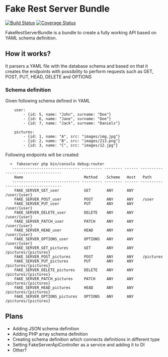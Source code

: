 # Fake Rest Server Bundle

[![Build Status](https://travis-ci.org/rpodwika/FakeRestServerBundle.svg)](https://travis-ci.org/rpodwika/FakeRestServerBundle)
[![Coverage Status](https://coveralls.io/repos/github/rpodwika/FakeRestServerBundle/badge.svg?branch=master)](https://coveralls.io/github/rpodwika/FakeRestServerBundle?branch=master)

FakeRestServerBundle is a bundle to create a fully working API based on YAML schema definition.

## How it works?

It parsers a YAML file with the database schema and based on that it creates the endpoints with possibility 
to perform requests such as GET, POST, PUT, HEAD, DELETE and OPTIONS

### Schema definition
    
Given following schema defined in YAML 
    
```
    user:
        - {id: 5, name: "John", surname: "Doe"}
        - {id: 6, name: "Jane", surname: "Doe"}
        - {id: 7, name: "Jack", surname: "Daniels"}
        
    pictures:
        - {id: 1, name: "A", src: "images/img.jpg"}
        - {id: 2, name: "B", src: "images/213.png"}
        - {id: 3, name: "C", src: "images/12.jpg"}
```          

Following endpoints will be created
  
```
  ➜  fakeserver php bin/console debug:router
   ------------------------------ --------- -------- ------ ----------------------------------- 
    Name                           Method    Scheme   Host   Path                               
   ------------------------------ --------- -------- ------ ----------------------------------- 
    FAKE_SERVER_GET_user           GET       ANY      ANY    /user/{user}                       
    FAKE_SERVER_POST_user          POST      ANY      ANY    /user                              
    FAKE_SERVER_PUT_user           PUT       ANY      ANY    /user/{user}                       
    FAKE_SERVER_DELETE_user        DELETE    ANY      ANY    /user/{user}                       
    FAKE_SERVER_PATCH_user         PATCH     ANY      ANY    /user/{user}                       
    FAKE_SERVER_HEAD_user          HEAD      ANY      ANY    /user/{user}                       
    FAKE_SERVER_OPTIONS_user       OPTIONS   ANY      ANY    /user/{user}                       
    FAKE_SERVER_GET_pictures       GET       ANY      ANY    /pictures/{pictures}               
    FAKE_SERVER_POST_pictures      POST      ANY      ANY    /pictures                          
    FAKE_SERVER_PUT_pictures       PUT       ANY      ANY    /pictures/{pictures}               
    FAKE_SERVER_DELETE_pictures    DELETE    ANY      ANY    /pictures/{pictures}               
    FAKE_SERVER_PATCH_pictures     PATCH     ANY      ANY    /pictures/{pictures}               
    FAKE_SERVER_HEAD_pictures      HEAD      ANY      ANY    /pictures/{pictures}               
    FAKE_SERVER_OPTIONS_pictures   OPTIONS   ANY      ANY    /pictures/{pictures}  
```
    
## Plans
    
   * Adding JSON schema definition
   * Adding PHP array schema definition
   * Creating schema definition which connects definitions in different type
   * Setting FakeServerApiController as a service and adding it to DI
   * Other?